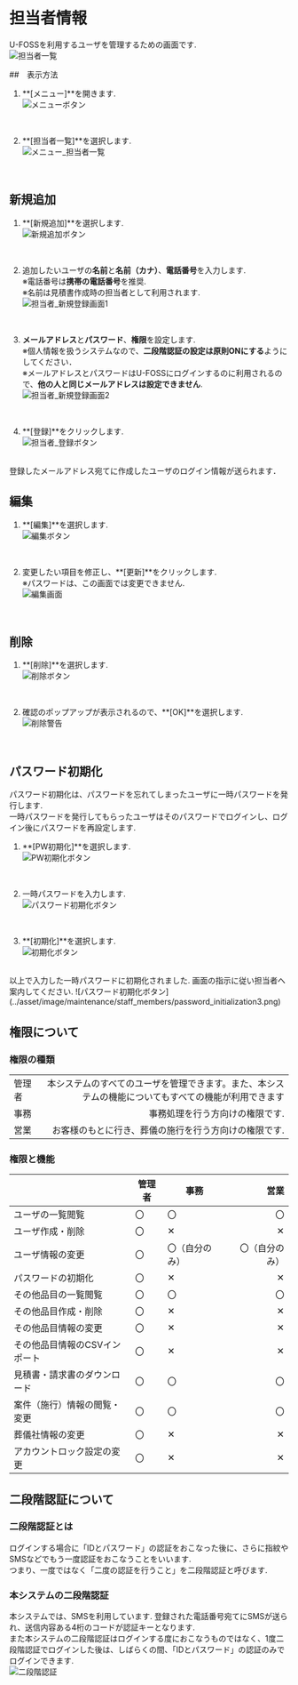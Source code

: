 # 担当者情報

U-FOSSを利用するユーザを管理するための画面です.  
 ![担当者一覧](../asset/image/maintenance/staff_members/staff_members.png)
<br>

##　表示方法
1. **[メニュー]**を開きます.  
 ![メニューボタン](../asset/image/maintenance/staff_members/menu_button.png)
<br>


2. **[担当者一覧]**を選択します.  
 ![メニュー_担当者一覧](../asset/image/maintenance/staff_members/menu_select_staff.png)
<br>


## 新規追加  
1. **[新規追加]**を選択します.  
 ![新規追加ボタン](../asset/image/maintenance/staff_members/insert_button.png)
<br>
  

2. 追加したいユーザの**名前**と**名前（カナ）**、**電話番号**を入力します.   
※電話番号は**携帯の電話番号**を推奨.   
※名前は見積書作成時の担当者として利用されます.  
 ![担当者_新規登録画面1](../asset/image/maintenance/staff_members/insert_view1.png)
<br>
  

3. **メールアドレス**と**パスワード**、**権限**を設定します.  
※個人情報を扱うシステムなので、**二段階認証の設定は原則ONにする**ようにしてください．  
※メールアドレスとパスワードはU-FOSSにログインするのに利用されるので、**他の人と同じメールアドレスは設定できません**.  
 ![担当者_新規登録画面2](../asset/image/maintenance/staff_members/insert_view2.png)
<br>
  

4. **[登録]**をクリックします.  
 ![担当者_登録ボタン](../asset/image/maintenance/staff_members/entry_button.png)
<br>
登録したメールアドレス宛てに作成したユーザのログイン情報が送られます．  
 
## 編集  
1. **[編集]**を選択します.  
 ![編集ボタン](../asset/image/maintenance/staff_members/edit_button.png)
<br>

2. 変更したい項目を修正し、**[更新]**をクリックします.  
※パスワードは、この画面では変更できません.  
 ![編集画面](../asset/image/maintenance/staff_members/edit_view.png)
<br>

## 削除  
1. **[削除]**を選択します.  
 ![削除ボタン](../asset/image/maintenance/staff_members/delete_button.png)
<br>

2. 確認のポップアップが表示されるので、**[OK]**を選択します.  
 ![削除警告](../asset/image/maintenance/staff_members/alert.png)
<br>


## パスワード初期化  
パスワード初期化は、パスワードを忘れてしまったユーザに一時パスワードを発行します.  
一時パスワードを発行してもらったユーザはそのパスワードでログインし、ログイン後にパスワードを再設定します.  

1. **[PW初期化]**を選択します.  
 ![PW初期化ボタン](../asset/image/maintenance/staff_members/password_initialization_button.png)
<br>

2. 一時パスワードを入力します.  
 ![パスワード初期化ボタン](../asset/image/maintenance/staff_members/password_initialization1.png)
<br>

3. **[初期化]**を選択します.  
 ![初期化ボタン](../asset/image/maintenance/staff_members/password_initialization2.png)
<br>  
以上で入力した一時パスワードに初期化されました.  
画面の指示に従い担当者へ案内してください.  
 ![パスワード初期化ボタン](../asset/image/maintenance/staff_members/password_initialization3.png)
<br>


## 権限について  
### 権限の種類  
|     |    |
|:----|---:|
|管理者|本システムのすべてのユーザを管理できます。また、本システムの機能についてもすべての機能が利用できます|
|事務|事務処理を行う方向けの権限です.|
|営業|お客様のもとに行き、葬儀の施行を行う方向けの権限です.|


### 権限と機能  
|      |管理者|事務|営業|
|:-----|---- |----|---:|
|ユーザの一覧閲覧           |〇|〇|〇|
|ユーザ作成・削除           |〇|✕|✕|
|ユーザ情報の変更           |〇|〇（自分のみ）|〇（自分のみ）|
|パスワードの初期化         |〇|✕|✕|
|その他品目の一覧閲覧        |〇|〇|〇|
|その他品目作成・削除        |〇|✕|✕|
|その他品目情報の変更        |〇|✕|✕|
|その他品目情報のCSVインポート |〇|✕|✕|
|見積書・請求書のダウンロード|〇|〇|〇|
|案件（施行）情報の閲覧・変更|〇|〇|〇|
|葬儀社情報の変更        |〇|✕|✕|
|アカウントロック設定の変更        |〇|✕|✕|


## 二段階認証について  
### 二段階認証とは  
ログインする場合に「IDとパスワード」の認証をおこなった後に、さらに指紋やSMSなどでもう一度認証をおこなうことをいいます.  
つまり、一度ではなく「二度の認証を行うこと」を二段階認証と呼びます.  


### 本システムの二段階認証  
本システムでは、SMSを利用しています.
登録された電話番号宛てにSMSが送られ、送信内容ある4桁のコードが認証キーとなります.  
また本システムの二段階認証はログインする度におこなうものではなく、1度二段階認証でログインした後は、しばらくの間、「IDとパスワード」の認証のみでログインできます.  
 ![二段階認証](../asset/image/maintenance/staff_members/login2.png)